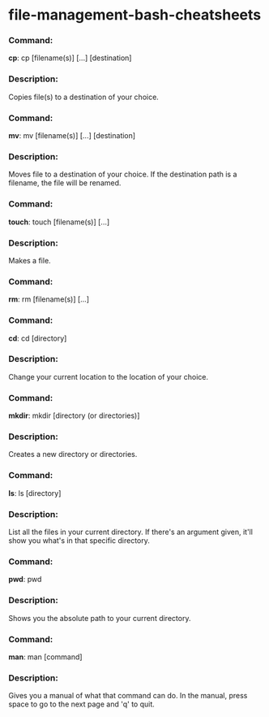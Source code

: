# file-management-bash-cheatsheets

### Command:
**cp**: cp [filename(s)] [...] [destination]
### Description:
Copies file(s) to a destination of your choice.

### Command:
**mv**: mv [filename(s)] [...] [destination]
### Description:
Moves file to a destination of your choice. If the destination path is a filename, the file will be renamed.

### Command:
**touch**: touch [filename(s)] [...]
### Description:
Makes a file.

### Command:
**rm**: rm [filename(s)] [...]

### Command:
**cd**: cd [directory]
### Description:
Change your current location to the location of your choice.

### Command:
**mkdir**: mkdir [directory (or directories)]
### Description:
Creates a new directory or directories.

### Command:
**ls**: ls [directory]
### Description:
List all the files in your current directory. If there's an argument given, it'll show you what's in that specific directory.

### Command:
**pwd**: pwd
### Description:
Shows you the absolute path to your current directory.

### Command:
**man**: man [command]
### Description:
Gives you a manual of what that command can do. In the manual, press space to go to the next page and 'q' to quit.